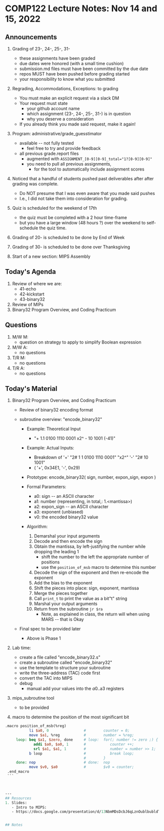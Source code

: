 # COMP122 Lecture Notes: Nov 14 and 15, 2022


## Announcements
   1. Grading of 23-, 24-, 25-, 31-
      - these assignments have been graded
      - due dates were honored (with a small time cushion)
      - submission.md files must have been committed by the due date
      - repos MUST have been pushed before grading started
      - your responsibility to know what you submitted

   1. Regrading, Accommodations, Exceptions: to grading
      - You must make an explicit request via a slack DM
      - Your request must state 
        - your github account name
        - which assignment (23-, 24-, 25-, 31-) is in question
        - why you deserve a consideration
      - If you already think you made said request, make it again!

   1. Program:  administrative/grade_guesstimator 
      - available -- not fully tested
        * feel free to try and provide feedback
      - all previous grade.report files 
        * augmented with `ASSIGNMENT_[0-9][0-9]_total="1?[0-9][0-9]"`
        * you need to pull all previous assignments, 
          - for the tool to automatically include assignment scores

   1. Noticed that a handful of students pushed past deliverables 
      after after grading was complete.  
      - Do NOT presume that I was even aware that you made said pushes
      - I.e., I did not take them into consideration for grading.

   1. Quiz is scheduled for the weekend of 17th
      - the quiz must be completed with a 2 hour time-frame
      - but you have a large window (48 hours ?) over the weekend to self-schedule the quiz time.

   1. Grading of 20- is scheduled to be done by End of Week
   1. Grading of 30- is scheduled to be done over Thanksgiving
   1. Start of a new section: MIPS Assembly 


## Today's Agenda
   1. Review of where we are:
      - 41-echo
      - 42-kickstart
      - 43-binary32
   1. Review of MIPs
   1. Binary32 Program Overview, and Coding Practicum
  
    
## Questions
   1. M/W M: 
      - question on strategy to apply to simplify Boolean expression
   1. M/W A:
      - no questions
   1. T/R M:
      - no questions
   1. T/R A:
      - no questions



## Today's Material


 1. Binary32 Program Overview, and Coding Practicum
      - Review of binary32 encoding format
      - subroutine overview:  "encode_binary32" 
        * Example: Theoretical Input
          - "+ 1.1 0100 1110 0001  x2^ - 10 1001 (-41)"  

        * Example: Actual Inputs:
          - Breakdown of   '+'  "2# 1 1 0100 1110 0001"  "x2^"   '-'    "2# 10 1001"   
          - ( '+', 0x34E1, '-', 0x29)  

        * Prototype:  encode_binary32( sign, number, expon_sign, expon )
        * Formal Parameters:
          - a0: sign -- an ASCII character
          - a1: number (representing, in total,:  1.\<mantissa\>) 
          - a2: expon_sign -- an ASCII character
          - a3: exponent (unbiased)
          - v0: the encoded binary32 value

        * Algorithm:
          1. Demarshal your input arguments
          1. Decode and then encode the sign
          1. Obtain the mantissa, by left-justifying the number while dropping the leading 1
             - shift the number to the left the appropriate number of positions
             - use the `position_of_msb` macro to determine this number 
          1. Decode the sign of the exponent and then re-encode the exponent
          1. Add the bias to the exponent
          1. Shift the pieces into place: sign, exponent, mantissa
          1. Merge the pieces together
          1. Call `print_t` to print the value as a bit"t" string
          1. Marshal your output arguments 
          1. Return from the subroutine `jr $ra`
             - Note, as explained in class, the return will when using MARS -- that is Okay


      - Final spec to be provided later
        * Above is Phase 1

   1. Lab time:
      - create a file called "encode_binary32.s"
      - create a subroutine called "encode_binary32"
      - use the template to structure your subroutine
      - write the three-address (TAC) code first
      - convert the TAC into MIPS
      - debug 
        - manual add your values into the $a0..$a3 registers

   1. mips_subroutine tool
      - to be provided

   1. macro to determine the position of the most significant bit

   ```mips
   .macro position_of_msb(%reg)
              li $a0, 0                #        counter = 0;
              move $a1, %reg           #        number = %reg;
        loop: beq $a1, $zero, done     # loop:  for(; number != zero ;) {
                addi $a0, $a0, 1       #           counter ++;
                srl $a1, $a1, 1        #           number = number >> 1;
              b loop                   #           break loop;
                                       #        }
        done: nop                      # done:  nop
              move $v0, $a0            #        $v0 = counter;
    .end_macro
    ```



---
## Resources
   1. Slides:
      - Intro to MIPS:
      - https://docs.google.com/presentation/d/13NbmMDsDcbJ6qLznOublbubldTsf4qAPr2wl8Ip1KDE/edit#slide=id.gfba52f9b0c_0_217


## Notes



